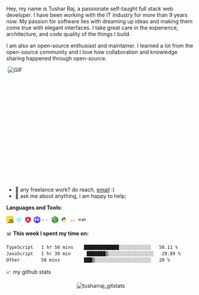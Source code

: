 Hey, my name is Tushar Raj, a passionate self-taught full stack web developer. I have been working with the IT industry for more than 9 years now. My passion for software lies with dreaming up ideas and making them come true with elegant interfaces. I take great care in the experience, architecture, and code quality of the things I build.

I am also an open-source enthusiast and maintainer. I learned a lot from the open-source community and I love how collaboration and knowledge sharing happened through open-source.

  <img align="right" alt="GIF" src="https://github.com/Tush2890/Tush2890/assets/39027684/a7f09797-5756-49be-a512-51470ef6e550" width="500" height="320" />
  
- 💼 any freelance work? do reach, [email](mailto:tushar.raj.2890@gmail.com) :)
- 💬 ask me about anything, i am happy to help;

**Languages and Tools:**  

<code><img height="20" src="https://raw.githubusercontent.com/github/explore/80688e429a7d4ef2fca1e82350fe8e3517d3494d/topics/javascript/javascript.png"></code>
<code><img height="20" src="https://raw.githubusercontent.com/github/explore/80688e429a7d4ef2fca1e82350fe8e3517d3494d/topics/react/react.png"></code>
<code><img height="20" src="https://raw.githubusercontent.com/github/explore/80688e429a7d4ef2fca1e82350fe8e3517d3494d/topics/angular/angular.png"></code>
<code><img height="20" src="https://raw.githubusercontent.com/github/explore/80688e429a7d4ef2fca1e82350fe8e3517d3494d/topics/csharp/csharp.png"></code>
<code><img height="20" src="https://raw.githubusercontent.com/github/explore/80688e429a7d4ef2fca1e82350fe8e3517d3494d/topics/mongodb/mongodb.png"></code>
<code><img height="20" src="https://raw.githubusercontent.com/github/explore/80688e429a7d4ef2fca1e82350fe8e3517d3494d/topics/nodejs/nodejs.png"></code>
<code><img height="20" src="https://raw.githubusercontent.com/github/explore/80688e429a7d4ef2fca1e82350fe8e3517d3494d/topics/python/python.png"></code>
<code><img height="20" src="https://raw.githubusercontent.com/github/explore/80688e429a7d4ef2fca1e82350fe8e3517d3494d/topics/mysql/mysql.png"></code>
<code><img height="20" src="https://raw.githubusercontent.com/github/explore/80688e429a7d4ef2fca1e82350fe8e3517d3494d/topics/git/git.png"></code>

📊 **This week I spent my time on:**
<!--START_SECTION:waka-->

```txt
TypeScript   1 hr 50 mins    █████████████░░░░░░░░░░░░   50.11 %
JavaScript   1 hr 30 min      ███████▒░░░░░░░░░░░░░░░░░   29.89 %
Other        50 mins         ███▒░░░░░░░░░░░░░░░░░░░░░   20 %
```

<!--END_SECTION:waka-->

📈 my github stats

<p align="center"> <img src="https://github-readme-stats.vercel.app/api?username=tush2890&show_icons=true&theme=aura" alt="tusharraj_gitstats" />
